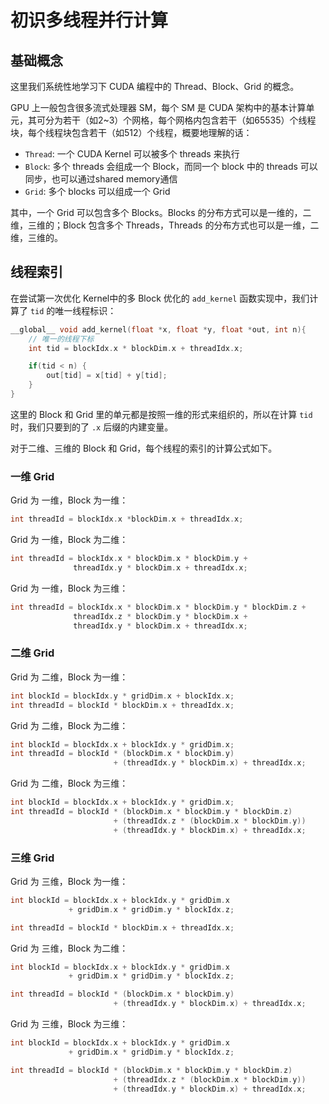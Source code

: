 # 初识多线程并行计算

## 基础概念

这里我们系统性地学习下 CUDA 编程中的 Thread、Block、Grid 的概念。

GPU 上一般包含很多流式处理器 SM，每个 SM 是 CUDA 架构中的基本计算单元，其可分为若干（如2~3）个网格，每个网格内包含若干（如65535）个线程块，每个线程块包含若干（如512）个线程，概要地理解的话：

+ `Thread`: 一个 CUDA Kernel 可以被多个 threads 来执行
+ `Block`: 多个 threads 会组成一个 Block，而同一个 block 中的 threads 可以同步，也可以通过shared memory通信
+ `Grid`: 多个 blocks 可以组成一个 Grid

其中，一个 Grid 可以包含多个 Blocks。Blocks 的分布方式可以是一维的，二维，三维的；Block 包含多个 Threads，Threads 的分布方式也可以是一维，二维，三维的。

## 线程索引

在尝试第一次优化 Kernel中的多 Block 优化的 `add_kernel` 函数实现中，我们计算了 `tid` 的唯一线程标识：
```cpp
__global__ void add_kernel(float *x, float *y, float *out, int n){
    // 唯一的线程下标
    int tid = blockIdx.x * blockDim.x + threadIdx.x;

    if(tid < n) {
        out[tid] = x[tid] + y[tid];
    }
}
``` 

这里的 Block 和 Grid 里的单元都是按照一维的形式来组织的，所以在计算 `tid` 时，我们只要到的了 `.x` 后缀的内建变量。

对于二维、三维的 Block 和 Grid，每个线程的索引的计算公式如下。

### 一维 Grid
Grid 为 一维，Block 为一维：
```cpp
int threadId = blockIdx.x *blockDim.x + threadIdx.x; 
```

Grid 为 一维，Block 为二维：
```cpp
int threadId = blockIdx.x * blockDim.x * blockDim.y + 
              threadIdx.y * blockDim.x + threadIdx.x;  
```

Grid 为 一维，Block 为三维：
```cpp
int threadId = blockIdx.x * blockDim.x * blockDim.y * blockDim.z + 
              threadIdx.z * blockDim.y * blockDim.x +
              threadIdx.y * blockDim.x + threadIdx.x;  
```

### 二维 Grid
Grid 为 二维，Block 为一维：
```cpp
int blockId = blockIdx.y * gridDim.x + blockIdx.x;  
int threadId = blockId * blockDim.x + threadIdx.x;  
```

Grid 为 二维，Block 为二维：
```cpp
int blockId = blockIdx.x + blockIdx.y * gridDim.x;  
int threadId = blockId * (blockDim.x * blockDim.y)  
                       + (threadIdx.y * blockDim.x) + threadIdx.x;  
```

Grid 为 二维，Block 为三维：
```cpp
int blockId = blockIdx.x + blockIdx.y * gridDim.x;  
int threadId = blockId * (blockDim.x * blockDim.y * blockDim.z)  
                       + (threadIdx.z * (blockDim.x * blockDim.y))  
                       + (threadIdx.y * blockDim.x) + threadIdx.x;  
```

### 三维 Grid
Grid 为 三维，Block 为一维：
```cpp
int blockId = blockIdx.x + blockIdx.y * gridDim.x  
             + gridDim.x * gridDim.y * blockIdx.z;  

int threadId = blockId * blockDim.x + threadIdx.x;  
```

Grid 为 三维，Block 为二维：
```cpp
int blockId = blockIdx.x + blockIdx.y * gridDim.x  
             + gridDim.x * gridDim.y * blockIdx.z;  

int threadId = blockId * (blockDim.x * blockDim.y)  
                       + (threadIdx.y * blockDim.x) + threadIdx.x;  
```

Grid 为 三维，Block 为三维：
```cpp
int blockId = blockIdx.x + blockIdx.y * gridDim.x  
             + gridDim.x * gridDim.y * blockIdx.z;  

int threadId = blockId * (blockDim.x * blockDim.y * blockDim.z)  
                       + (threadIdx.z * (blockDim.x * blockDim.y))  
                       + (threadIdx.y * blockDim.x) + threadIdx.x;     
```